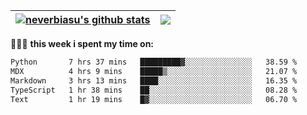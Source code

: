 | <a href="https://github.com/neverbiasu"><img align="center" src="https://github-readme-stats.vercel.app/api?username=neverbiasu&theme=catppuccin_mocha&show_icons=true&hide_border=true&count_private=true" alt="neverbiasu's github stats" /></a> | <a href="https://github.com/neverbiasu"><img align="center" src="https://github-readme-stats.vercel.app/api/top-langs/?username=neverbiasu&theme=catppuccin_mocha&show_icons=true&hide_border=true&layout=compact" /></a> |
| ------------- | ------------- |

👨🏾‍💻 **this week i spent my time on:**
<!--START_SECTION:waka-->

```txt
Python       7 hrs 37 mins   █████████▓░░░░░░░░░░░░░░░   38.59 %
MDX          4 hrs 9 mins    █████▒░░░░░░░░░░░░░░░░░░░   21.07 %
Markdown     3 hrs 13 mins   ████░░░░░░░░░░░░░░░░░░░░░   16.35 %
TypeScript   1 hr 38 mins    ██░░░░░░░░░░░░░░░░░░░░░░░   08.28 %
Text         1 hr 19 mins    █▓░░░░░░░░░░░░░░░░░░░░░░░   06.70 %
```

<!--END_SECTION:waka-->
